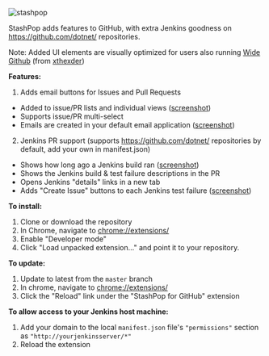 ![stashpop](https://github.com/dpoeschl/StashPop/blob/master/images/stashpop2_logo.png)

StashPop adds features to GitHub, with extra Jenkins goodness on https://github.com/dotnet/ repositories.

Note: Added UI elements are visually optimized for users also running [Wide Github](https://github.com/xthexder/wide-github) (from [xthexder](https://github.com/xthexder/))

**Features:**

1. Adds email buttons for Issues and Pull Requests
  - Added to issue/PR lists and individual views (<a href="screenshots/issueslist.png" target="_blank">screenshot</a>)
  - Supports issue/PR multi-select
  - Emails are created in your default email application (<a href="screenshots/issueemail.png" target="_blank">screenshot</a>)

2. Jenkins PR support (supports https://github.com/dotnet/ repositories by default, add your own in manifest.json)
  - Shows how long ago a Jenkins build ran (<a href="screenshots/jenkinsresults.png" target="_blank">screenshot</a>)
  - Shows the Jenkins build & test failure descriptions in the PR 
  - Opens Jenkins "details" links in a new tab
  - Adds "Create Issue" buttons to each Jenkins test failure (<a href="screenshots/createdissue.png" target="_blank">screenshot</a>)

**To install:**

1. Clone or download the repository
2. In Chrome, navigate to [chrome://extensions/](chrome://extensions/)
3. Enable "Developer mode"
4. Click "Load unpacked extension..." and point it to your repository.

**To update:**

1. Update to latest from the ```master``` branch
2. In chrome, navigate to [chrome://extensions/](chrome://extensions/)
3. Click the "Reload" link under the "StashPop for GitHub" extension

**To allow access to your Jenkins host machine:**

1. Add your domain to the local ```manifest.json``` file's ```"permissions"``` section as ```"http://yourjenkinsserver/*"```
2. Reload the extension
